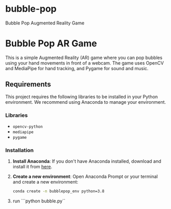 # bubble-pop
Bubble Pop Augmented Reality Game

# Bubble Pop AR Game

This is a simple Augmented Reality (AR) game where you can pop bubbles using your hand movements in front of a webcam. The game uses OpenCV and MediaPipe for hand tracking, and Pygame for sound and music.

## Requirements

This project requires the following libraries to be installed in your Python environment. We recommend using Anaconda to manage your environment.

### Libraries

- `opencv-python`
- `mediapipe`
- `pygame`

### Installation

1. **Install Anaconda**: If you don't have Anaconda installed, download and install it from [here](https://www.anaconda.com/products/individual).

2. **Create a new environment**: Open Anaconda Prompt or your terminal and create a new environment:

   ```bash
   conda create -n bubblepop_env python=3.8
   ```
   
3. run ```python bubble.py``

